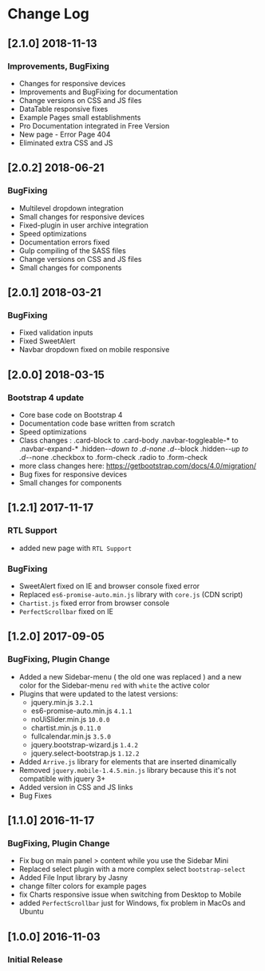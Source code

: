 # Change Log

## [2.1.0] 2018-11-13
### Improvements, BugFixing
- Changes for responsive devices
- Improvements and BugFixing for documentation
- Change versions on CSS and JS files
- DataTable responsive fixes
- Example Pages small establishments
- Pro Documentation integrated in Free Version
- New page - Error Page 404
- Eliminated extra CSS and JS

## [2.0.2] 2018-06-21
### BugFixing
- Multilevel dropdown integration
- Small changes for responsive devices
- Fixed-plugin in user archive integration
- Speed optimizations
- Documentation errors fixed
- Gulp compiling of the SASS files
- Change versions on CSS and JS files
- Small changes for components

## [2.0.1] 2018-03-21
### BugFixing
- Fixed validation inputs
- Fixed SweetAlert
- Navbar dropdown fixed on mobile responsive

## [2.0.0] 2018-03-15
### Bootstrap 4 update
- Core base code on Bootstrap 4
- Documentation code base written from scratch
- Speed optimizations
- Class changes :
      .card-block to .card-body
      .navbar-toggleable-* to .navbar-expand-*
      .hidden-*-down to .d-none .d-*-block
      .hidden-*-up to .d-*-none
      .checkbox to .form-check
      .radio to .form-check
- more class changes here: https://getbootstrap.com/docs/4.0/migration/
- Bug fixes for responsive devices
- Small changes for components

## [1.2.1] 2017-11-17
### RTL Support
- added new page with `RTL Support`

### BugFixing
- SweetAlert fixed on IE and browser console fixed error
- Replaced `es6-promise-auto.min.js` library with `core.js` (CDN script)
- `Chartist.js` fixed error from browser console
- `PerfectScrollbar` fixed on IE


## [1.2.0] 2017-09-05
### BugFixing, Plugin Change
- Added a new Sidebar-menu ( the old one was replaced ) and a new color for the Sidebar-menu `red` with `white` the active color
- Plugins that were updated to the latest versions:
  - jquery.min.js `3.2.1`
  - es6-promise-auto.min.js `4.1.1`
  - noUiSlider.min.js `10.0.0`
  - chartist.min.js `0.11.0`
  - fullcalendar.min.js `3.5.0`
  - jquery.bootstrap-wizard.js `1.4.2`
  - jquery.select-bootstrap.js `1.12.2`
- Added `Arrive.js` library for elements that are inserted dinamically
- Removed `jquery.mobile-1.4.5.min.js` library because this it's not compatible with jquery 3+
- Added version in CSS and JS links
- Bug Fixes

## [1.1.0] 2016-11-17
### BugFixing, Plugin Change
- Fix bug on main panel > content while you use the Sidebar Mini
- Replaced select plugin with a more complex select `bootstrap-select`
- Added File Input library by Jasny
- change filter colors for example pages
- fix Charts responsive issue when switching from Desktop to Mobile
- added `PerfectScrollbar` just for Windows, fix problem in MacOs and Ubuntu

## [1.0.0] 2016-11-03
### Initial Release

